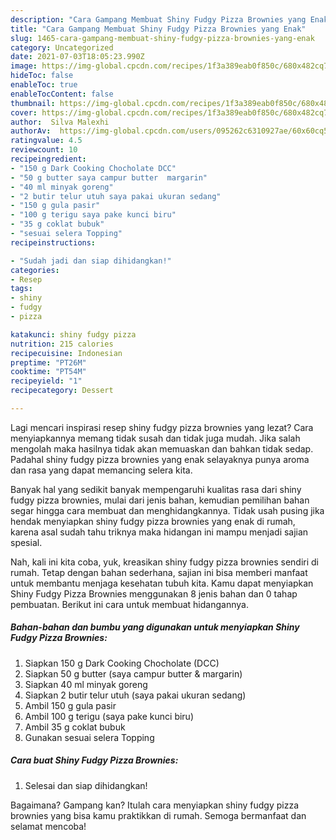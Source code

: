 ```yaml
---
description: "Cara Gampang Membuat Shiny Fudgy Pizza Brownies yang Enak"
title: "Cara Gampang Membuat Shiny Fudgy Pizza Brownies yang Enak"
slug: 1465-cara-gampang-membuat-shiny-fudgy-pizza-brownies-yang-enak
category: Uncategorized
date: 2021-07-03T18:05:23.990Z
image: https://img-global.cpcdn.com/recipes/1f3a389eab0f850c/680x482cq70/shiny-fudgy-pizza-brownies-foto-resep-utama.jpg
hideToc: false
enableToc: true
enableTocContent: false
thumbnail: https://img-global.cpcdn.com/recipes/1f3a389eab0f850c/680x482cq70/shiny-fudgy-pizza-brownies-foto-resep-utama.jpg
cover: https://img-global.cpcdn.com/recipes/1f3a389eab0f850c/680x482cq70/shiny-fudgy-pizza-brownies-foto-resep-utama.jpg
author:  Silva Malexhi
authorAv:  https://img-global.cpcdn.com/users/095262c6310927ae/60x60cq50/avatar.jpg
ratingvalue: 4.5
reviewcount: 10
recipeingredient:
- "150 g Dark Cooking Chocholate DCC"
- "50 g butter saya campur butter  margarin"
- "40 ml minyak goreng"
- "2 butir telur utuh saya pakai ukuran sedang"
- "150 g gula pasir"
- "100 g terigu saya pake kunci biru"
- "35 g coklat bubuk"
- "sesuai selera Topping"
recipeinstructions:

- "Sudah jadi dan siap dihidangkan!"
categories:
- Resep
tags:
- shiny
- fudgy
- pizza

katakunci: shiny fudgy pizza 
nutrition: 215 calories
recipecuisine: Indonesian
preptime: "PT26M"
cooktime: "PT54M"
recipeyield: "1"
recipecategory: Dessert

---
```



Lagi mencari inspirasi resep shiny fudgy pizza brownies yang lezat? Cara menyiapkannya memang tidak susah dan tidak juga mudah. Jika salah mengolah maka hasilnya tidak akan memuaskan dan bahkan tidak sedap. Padahal shiny fudgy pizza brownies yang enak selayaknya punya aroma dan rasa yang dapat memancing selera kita.




Banyak hal yang sedikit banyak mempengaruhi kualitas rasa dari shiny fudgy pizza brownies, mulai dari jenis bahan, kemudian pemilihan bahan segar hingga cara membuat dan menghidangkannya. Tidak usah pusing jika hendak menyiapkan shiny fudgy pizza brownies yang enak di rumah, karena asal sudah tahu triknya maka hidangan ini mampu menjadi sajian spesial.


Nah, kali ini kita coba, yuk, kreasikan shiny fudgy pizza brownies sendiri di rumah. Tetap dengan bahan sederhana, sajian ini bisa memberi manfaat untuk membantu menjaga kesehatan tubuh kita. Kamu dapat menyiapkan Shiny Fudgy Pizza Brownies menggunakan 8 jenis bahan dan 0 tahap pembuatan. Berikut ini cara untuk membuat hidangannya.

<!--inarticleads1-->

##### Bahan-bahan dan bumbu yang digunakan untuk menyiapkan Shiny Fudgy Pizza Brownies:

1. Siapkan 150 g Dark Cooking Chocholate (DCC)
1. Siapkan 50 g butter (saya campur butter &amp; margarin)
1. Siapkan 40 ml minyak goreng
1. Siapkan 2 butir telur utuh (saya pakai ukuran sedang)
1. Ambil 150 g gula pasir
1. Ambil 100 g terigu (saya pake kunci biru)
1. Ambil 35 g coklat bubuk
1. Gunakan sesuai selera Topping




<!--inarticleads2-->

##### Cara buat Shiny Fudgy Pizza Brownies:


1. Selesai dan siap dihidangkan!



Bagaimana? Gampang kan? Itulah cara menyiapkan shiny fudgy pizza brownies yang bisa kamu praktikkan di rumah. Semoga bermanfaat dan selamat mencoba!
